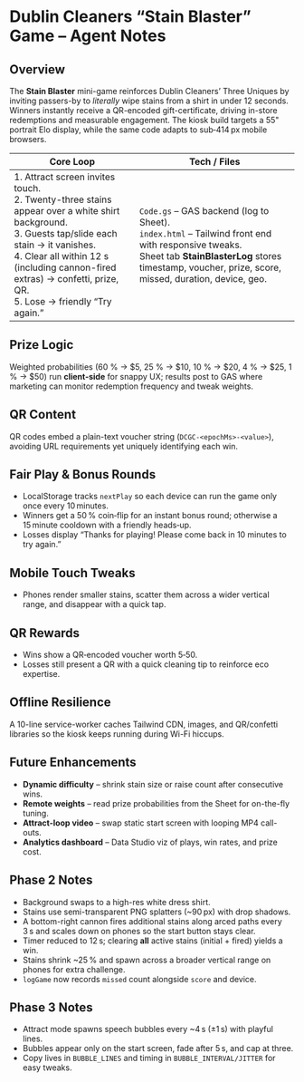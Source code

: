 # Dublin Cleaners “Stain Blaster” Game – Agent Notes

## Overview
The **Stain Blaster** mini-game reinforces Dublin Cleaners’ Three Uniques by inviting passers-by to *literally* wipe stains from a shirt in under 12 seconds. Winners instantly receive a QR-encoded gift-certificate, driving in-store redemptions and measurable engagement. The kiosk build targets a 55" portrait Elo display, while the same code adapts to sub‑414 px mobile browsers.

| Core Loop | Tech / Files |
|-----------|--------------|
| 1. Attract screen invites touch.<br>2. Twenty-three stains appear over a white shirt background.<br>3. Guests tap/slide each stain → it vanishes.<br>4. Clear all within 12 s (including cannon-fired extras) → confetti, prize, QR.<br>5. Lose → friendly “Try again.” | `Code.gs` – GAS backend (log to Sheet).<br>`index.html` – Tailwind front end with responsive tweaks.<br>Sheet tab **StainBlasterLog** stores timestamp, voucher, prize, score, missed, duration, device, geo. |

## Prize Logic
Weighted probabilities (60 % → $5, 25 % → $10, 10 % → $20, 4 % → $25, 1 % → $50) run **client-side** for snappy UX; results post to GAS where marketing can monitor redemption frequency and tweak weights.

## QR Content
QR codes embed a plain-text voucher string (`DCGC-<epochMs>-<value>`), avoiding URL requirements yet uniquely identifying each win.

## Fair Play & Bonus Rounds
* LocalStorage tracks `nextPlay` so each device can run the game only once every 10 minutes.
* Winners get a 50 % coin‑flip for an instant bonus round; otherwise a 15 minute cooldown with a friendly heads‑up.
* Losses display “Thanks for playing! Please come back in 10 minutes to try again.”

## Mobile Touch Tweaks
* Phones render smaller stains, scatter them across a wider vertical range, and disappear with a quick tap.

## QR Rewards
* Wins show a QR‑encoded voucher worth $5‑$50.
* Losses still present a QR with a quick cleaning tip to reinforce eco expertise.

## Offline Resilience
A 10-line service-worker caches Tailwind CDN, images, and QR/confetti libraries so the kiosk keeps running during Wi-Fi hiccups.

## Future Enhancements
* **Dynamic difficulty** – shrink stain size or raise count after consecutive wins.
* **Remote weights** – read prize probabilities from the Sheet for on-the-fly tuning.
* **Attract-loop video** – swap static start screen with looping MP4 call-outs.
* **Analytics dashboard** – Data Studio viz of plays, win rates, and prize cost.

## Phase 2 Notes
* Background swaps to a high-res white dress shirt.
* Stains use semi-transparent PNG splatters (~90 px) with drop shadows.
* A bottom-right cannon fires additional stains along arced paths every 3 s and scales down on phones so the start button stays clear.
* Timer reduced to 12 s; clearing **all** active stains (initial + fired) yields a win.
* Stains shrink ~25 % and spawn across a broader vertical range on phones for extra challenge.
* `logGame` now records `missed` count alongside `score` and device.

## Phase 3 Notes
* Attract mode spawns speech bubbles every ~4 s (±1 s) with playful lines.
* Bubbles appear only on the start screen, fade after 5 s, and cap at three.
* Copy lives in `BUBBLE_LINES` and timing in `BUBBLE_INTERVAL/JITTER` for easy tweaks.
